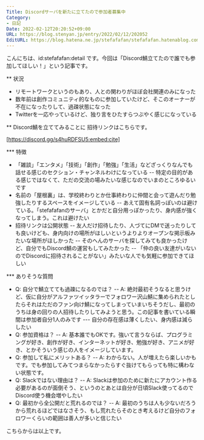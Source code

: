```yaml
---
Title: Discordサーバを新たに立てたので参加者募集中
Category:
- 日記
Date: 2022-02-12T20:20:52+09:00
URL: https://blog.stenyan.jp/entry/2022/02/12/202052
EditURL: https://blog.hatena.ne.jp/stefafafan/stefafafan.hatenablog.com/atom/entry/13574176438062666961
---
```


こんにちは、id:stefafafan:detail です。今回は「Discord鯖立てたので誰でも参加してほしい！」という記事です。

** 状況
- リモートワークというのもあり、人との関わりがほぼ会社関連のみになった
- 数年前は創作コミュニティ的なものに参加していたけど、そこのオーナーが不在になったりして、過疎状態になった
- Twitterを一応やっているけど、独り言をひたすらつぶやく感じになっている

** Discord鯖を立ててみることに
招待リンクはこちらです。

[https://discord.gg/s4huRDFSU5:embed:cite]

*** 特徴
- 「雑談」「エンタメ」「技術」「創作」「勉強」「生活」などざっくりなんでも話せる感じのセクション・チャンネルわけになっている
-- 特定の目的がある感じではなくて、ただの交流の場みたいな感じなのでいまのところゆるいです
- 名前の「屋根裏」は、学校終わりとか仕事終わりに仲間と会って遊んだり勉強したりするスペースをイメージしている
-- あえて固有名詞っぽいのは避けている。「stefafafanのサーバ」とかだと自分用っぽかったり、身内感が強くなってしまう。これは避けたい
- 招待リンクは公開状態
-- 友人だけ招待したり、人づてにDMで送ったりしても良いけども、身内向けの場所がほしいというよりよりオープンな掲示板みたいな場所がほしかった
-- そのへんのサーバを探してみても良かったけど、自分でもDiscord鯖の運営もしてみたかった
-- 「仲の良い友達がいないのでDiscordに招待されることがない」みたいな人でも気軽に参加できてほしい

*** ありそうな質問
- Q: 自分で鯖立てても過疎になるのでは？
-- A: 絶対最初そうなると思うけど、仮に自分がアルファツイッタラーでフォロワー沢山鯖に集められたとしたらそれはただのファン向け鯖になってしまっていまいちそうだし、最初のうちは身の回りの人招待したりしてみようと思う。この記事を書いている瞬間は参加者自分1人のみです
--- 自分の存在感は薄くしたい、身内感は減らしたい
- Q: 参加資格は？
-- A: 基本誰でもOKです。強いて言うならば、プログラミングが好き、創作が好き、インターネットが好き、勉強が好き、アニメが好き、とかそういう感じの人をイメージしています。
- Q: 参加して私にメリットある？
-- A: わからない。人が増えたら楽しいかもです。でも参加してみてつまらなかったらすぐ抜けてもらっても特に構わない状態です。
- Q: Slackではない理由は？
-- A: Slackは参加のために新たにアカウント作る必要があるのが面倒そう、というのとあとは自分が日頃Slack使ってるのでDiscord使う機会増やしたい
- Q: 最初から全公開だと荒れるのでは？
-- A: 最初のうちは人も少ないだろうから荒れるほどではなさそう、もし荒れたらそのとき考えるけど自分のフォロワーくらいの範囲は善人が多いと信じたい


こちらからは以上です。
